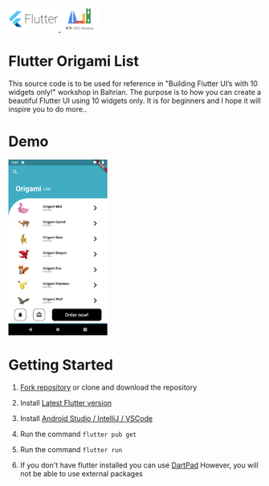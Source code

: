 

<a href="https://flutter.dev/" > <img height="50px" src="screenshots/Google-flutter-logo.png"
     alt="Flutter Logo" /> </a>
<a href="https://www.meetup.com/GDG-Manama/" > <img height="50px" src="screenshots/gdgmanamalogo.png"
     alt="GDG Manama Logo" /> </a>
# Flutter Origami List

This source code is to be used for reference in "Building Flutter UI’s with 10 widgets only!" workshop in Bahrian. The purpose is to how you can create a beautiful Flutter UI using 10 widgets only. It is for beginners and I hope it will inspire you to do more..

# Demo 
<img height="350px" src="screenshots/screenshot.png"
     alt="GDG Manama Logo" />
# Getting Started
1. [Fork repository](https://github.com/sayed3li97/FlutterClock-Challenge-BH/fork) or clone and download the repository 
1. Install [Latest Flutter version](https://flutter.dev/docs/get-started/install)
1. Install [Android Studio / IntelliJ / VSCode](https://flutter.dev/docs/development/tools/android-studio)
1. Run the command `flutter pub get`
1. Run the command `flutter run`

1. If you don't have flutter installed you can use [DartPad](https://dartpad.dartlang.org/) However, you will not be able to use external packages  

